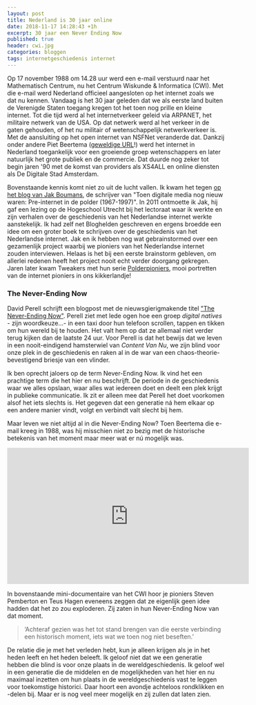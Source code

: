 ```yaml
---
layout: post
title: Nederland is 30 jaar online
date: 2018-11-17 14:28:43 +1h
excerpt: 30 jaar een Never Ending Now
published: true
header: cwi.jpg
categories: bloggen
tags: internetgeschiedenis internet 
---
```

Op 17 november 1988 om 14.28 uur werd een e-mail verstuurd naar het Mathematisch Centrum, nu het Centrum Wiskunde & Informatica (CWI). Met die e-mail werd Nederland officieel aangesloten op het internet zoals we dat nu kennen. Vandaag is het 30 jaar geleden dat we als eerste land buiten de Verenigde Staten toegang kregen tot het toen nog prille en kleine internet. Tot die tijd werd al het internetverkeer geleid via ARPANET, het militaire netwerk van de USA. Op dat netwerk werd al het verkeer in de gaten gehouden, of het nu militair of wetenschappelijk netwerkverkeer is. Met de aansluiting op het open internet van NSFNet veranderde dat. Dankzij onder andere Piet Beertema ([geweldige URL](https://godfatherof.nl/)!) werd het internet in Nederland toegankelijk voor een groeiende groep wetenschappers en later natuurlijk het grote publiek en de commercie. Dat duurde nog zeker tot begin jaren '90 met de komst van providers als XS4ALL en online diensten als De Digitale Stad Amsterdam.

Bovenstaande kennis komt niet zo uit de lucht vallen. Ik kwam het tegen [op het blog van Jak Boumans](http://toendigitalemedianognieuwwaren.blogspot.com/2018/11/30-jaar-open-internet-in-nederland.html), de schrijver van "Toen digitale media nog nieuw waren: Pre-internet in de polder (1967-1997)". In 2011 ontmoette ik Jak, hij gaf een lezing op de Hogeschool Utrecht bij het lectoraat waar ik werkte en zijn verhalen over de geschiedenis van het Nederlandse internet werkte aanstekelijk. Ik had zelf net Bloghelden geschreven en ergens broedde een idee om een groter boek te schrijven over de geschiedenis van het Nederlandse internet. Jak en ik hebben nog wat gebrainstormed over een gezamenlijk project waarbij we pioniers van het Nederlandse internet zouden interviewen. Helaas is het bij een eerste brainstorm gebleven,  om allerlei redenen heeft het project nooit echt verder doorgang gekregen. Jaren later kwam Tweakers met hun serie [Polderpioniers](https://tweakers.net/video/zoeken/?keyword=polderpionier), mooi portretten van de internet pioniers in ons kikkerlandje!

### The Never-Ending Now
David Perell schrijft een blogpost met de nieuwsgierigmakende titel ["The Never-Ending Now"](http://www.perell.com/blog/never-ending-now). Perell ziet met lede ogen hoe een groep _digital natives_ - zijn woordkeuze...- in een taxi door hun telefoon scrollen, tappen en tikken om hun wereld bij te houden. Het valt hem op dat ze allemaal niet verder terug kijken dan de laatste 24 uur. Voor Perell is dat het bewijs dat we leven in een nooit-eindigend hamsterwiel van _Content Van Nu_, we zijn blind voor onze plek in de geschiedenis en raken al in de war van een chaos-theorie-bevestigend briesje van een vlinder. 

Ik ben oprecht jaloers op de term Never-Ending Now. Ik vind het een prachtige term die het hier en nu beschrijft. De periode in de geschiedenis waar we alles opslaan, waar alles wat iedereen doet en deelt een plek krijgt in publieke communicatie. Ik zit er alleen mee dat Perell het doet voorkomen alsof het iets slechts is. Het gegeven dat een generatie ná hem elkaar op een andere manier vindt, volgt en verbindt valt slecht bij hem.

Maar leven we niet altijd al in die Never-Ending Now? Toen Beertema die e-mail kreeg in 1988, was hij misschien niet zo bezig met de historische betekenis van het moment maar meer wat er nú mogelijk was. 

<iframe width="560" height="315" src="https://www.youtube-nocookie.com/embed/fXUni9WrUuw" frameborder="0" allow="accelerometer; autoplay; encrypted-media; gyroscope; picture-in-picture" allowfullscreen></iframe>

In bovenstaande mini-documentaire van het CWI hoor je pioniers Steven Pemberton en Teus Hagen eveneens zeggen dat ze eigenlijk geen idee hadden dat het zo zou exploderen. Zij zaten in hun Never-Ending Now van dat moment. 

> ‘Achteraf gezien was het tot stand brengen van die eerste verbinding een historisch moment, iets wat we toen nog niet beseften.’

De relatie die je met het verleden hebt, kun je alleen krijgen als je in het heden leeft en het heden beleeft. Ik geloof niet dat we een generatie hebben die blind is voor onze plaats in de wereldgeschiedenis. Ik geloof wel in een generatie die de middelen en de mogelijkheden van het hier en nu maximaal inzetten om hun plaats in de wereldgeschiedenis vast te leggen voor toekomstige historici. Daar hoort een avondje achteloos rondklikken en -delen bij. Maar er is nog veel meer mogelijk en zij zullen dat laten zien. 
